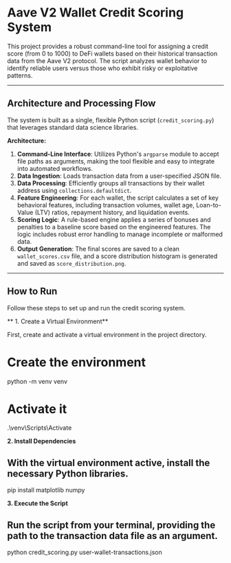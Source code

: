 # Aave V2 Wallet Credit Scoring System

This project provides a robust command-line tool for assigning a credit score (from 0 to 1000) to DeFi wallets based on their historical transaction data from the Aave V2 protocol. The script analyzes wallet behavior to identify reliable users versus those who exhibit risky or exploitative patterns.

---

## Architecture and Processing Flow

The system is built as a single, flexible Python script (`credit_scoring.py`) that leverages standard data science libraries.

**Architecture:**
1.  **Command-Line Interface**: Utilizes Python's `argparse` module to accept file paths as arguments, making the tool flexible and easy to integrate into automated workflows.
2.  **Data Ingestion**: Loads transaction data from a user-specified JSON file.
3.  **Data Processing**: Efficiently groups all transactions by their wallet address using `collections.defaultdict`.
4.  **Feature Engineering**: For each wallet, the script calculates a set of key behavioral features, including transaction volumes, wallet age, Loan-to-Value (LTV) ratios, repayment history, and liquidation events.
5.  **Scoring Logic**: A rule-based engine applies a series of bonuses and penalties to a baseline score based on the engineered features. The logic includes robust error handling to manage incomplete or malformed data.
6.  **Output Generation**: The final scores are saved to a clean `wallet_scores.csv` file, and a score distribution histogram is generated and saved as `score_distribution.png`.

---

## How to Run

Follow these steps to set up and run the credit scoring system.

** 1. Create a Virtual Environment**

First, create and activate a virtual environment in the project directory.
# Create the environment
python -m venv venv

# Activate it
.\venv\Scripts\Activate

**2. Install Dependencies**
## With the virtual environment active, install the necessary Python libraries.
pip install matplotlib numpy

**3. Execute the Script**
## Run the script from your terminal, providing the path to the transaction data file as an argument.
python credit_scoring.py user-wallet-transactions.json
